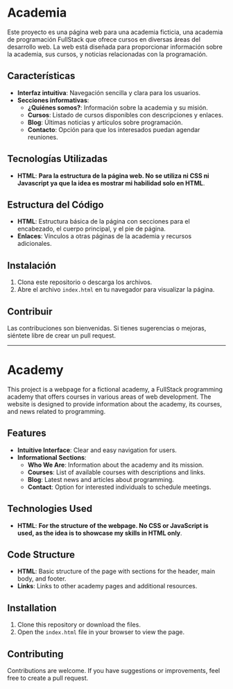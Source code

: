 # Academia

Este proyecto es una página web para una academia ficticia, una academia de programación FullStack que ofrece cursos en diversas áreas del desarrollo web. La web está diseñada para proporcionar información sobre la academia, sus cursos, y noticias relacionadas con la programación.

## Características

- **Interfaz intuitiva**: Navegación sencilla y clara para los usuarios.
- **Secciones informativas**:
  - **¿Quiénes somos?**: Información sobre la academia y su misión.
  - **Cursos**: Listado de cursos disponibles con descripciones y enlaces.
  - **Blog**: Últimas noticias y artículos sobre programación.
  - **Contacto**: Opción para que los interesados puedan agendar reuniones.

## Tecnologías Utilizadas

- **HTML**: **Para la estructura de la página web. No se utiliza ni CSS ni Javascript ya que la idea es mostrar mi habilidad solo en HTML**.

## Estructura del Código

- **HTML**: Estructura básica de la página con secciones para el encabezado, el cuerpo principal, y el pie de página.
- **Enlaces**: Vínculos a otras páginas de la academia y recursos adicionales.

## Instalación

1. Clona este repositorio o descarga los archivos.
2. Abre el archivo `index.html` en tu navegador para visualizar la página.

## Contribuir

Las contribuciones son bienvenidas. Si tienes sugerencias o mejoras, siéntete libre de crear un pull request.

---

# Academy

This project is a webpage for a fictional academy, a FullStack programming academy that offers courses in various areas of web development. The website is designed to provide information about the academy, its courses, and news related to programming.

## Features

- **Intuitive Interface**: Clear and easy navigation for users.
- **Informational Sections**:
  - **Who We Are**: Information about the academy and its mission.
  - **Courses**: List of available courses with descriptions and links.
  - **Blog**: Latest news and articles about programming.
  - **Contact**: Option for interested individuals to schedule meetings.

## Technologies Used

- **HTML**: **For the structure of the webpage. No CSS or JavaScript is used, as the idea is to showcase my skills in HTML only**.

## Code Structure

- **HTML**: Basic structure of the page with sections for the header, main body, and footer.
- **Links**: Links to other academy pages and additional resources.

## Installation

1. Clone this repository or download the files.
2. Open the `index.html` file in your browser to view the page.

## Contributing

Contributions are welcome. If you have suggestions or improvements, feel free to create a pull request.

